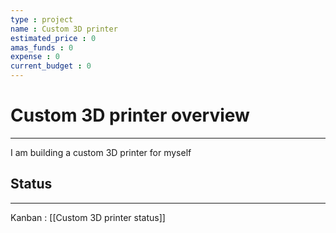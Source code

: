 ```yaml
---
type : project
name : Custom 3D printer
estimated_price : 0
amas_funds : 0
expense : 0
current_budget : 0
---
```

# Custom 3D printer overview
----
I am building a custom 3D printer for myself

## Status
----
Kanban : [[Custom 3D printer status]]


